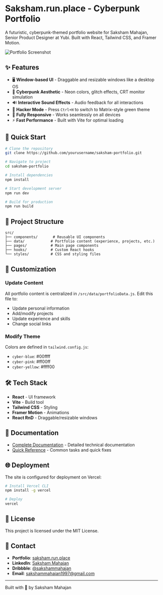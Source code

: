 # Saksham.run.place - Cyberpunk Portfolio

A futuristic, cyberpunk-themed portfolio website for Saksham Mahajan, Senior Product Designer at Yubi. Built with React, Tailwind CSS, and Framer Motion.

![Portfolio Screenshot](https://saksham.run.place/og-image.jpg)

## ✨ Features

- 🖥️ **Window-based UI** - Draggable and resizable windows like a desktop OS
- 🎨 **Cyberpunk Aesthetic** - Neon colors, glitch effects, CRT monitor simulation
- 🔊 **Interactive Sound Effects** - Audio feedback for all interactions
- 👾 **Hacker Mode** - Press `Ctrl+H` to switch to Matrix-style green theme
- 📱 **Fully Responsive** - Works seamlessly on all devices
- ⚡ **Fast Performance** - Built with Vite for optimal loading

## 🚀 Quick Start

```bash
# Clone the repository
git clone https://github.com/yourusername/saksham-portfolio.git

# Navigate to project
cd saksham-portfolio

# Install dependencies
npm install

# Start development server
npm run dev

# Build for production
npm run build
```

## 📁 Project Structure

```
src/
├── components/       # Reusable UI components
├── data/            # Portfolio content (experience, projects, etc.)
├── pages/           # Main page components
├── hooks/           # Custom React hooks
└── styles/          # CSS and styling files
```

## 🎨 Customization

### Update Content
All portfolio content is centralized in `/src/data/portfolioData.js`. Edit this file to:
- Update personal information
- Add/modify projects
- Update experience and skills
- Change social links

### Modify Theme
Colors are defined in `tailwind.config.js`:
- `cyber-blue`: #00ffff
- `cyber-pink`: #ff00ff
- `cyber-yellow`: #ffff00

## 🛠️ Tech Stack

- **React** - UI framework
- **Vite** - Build tool
- **Tailwind CSS** - Styling
- **Framer Motion** - Animations
- **React RnD** - Draggable/resizable windows

## 📄 Documentation

- [Complete Documentation](./PROJECT_DOCUMENTATION.md) - Detailed technical documentation
- [Quick Reference](./QUICK_REFERENCE.md) - Common tasks and quick fixes

## 🌐 Deployment

The site is configured for deployment on Vercel:

```bash
# Install Vercel CLI
npm install -g vercel

# Deploy
vercel
```

## 📝 License

This project is licensed under the MIT License.

## 🤝 Contact

- **Portfolio**: [saksham.run.place](https://saksham.run.place)
- **LinkedIn**: [Saksham Mahajan](https://www.linkedin.com/in/mahajansaksham/)
- **Dribbble**: [@sakshammahajan](https://dribbble.com/sakshammahajan)
- **Email**: sakshammahajan1997@gmail.com

---

Built with 💜 by Saksham Mahajan
